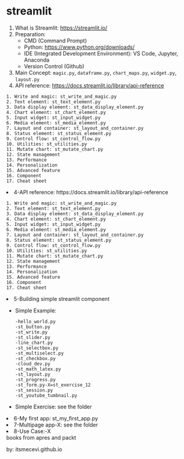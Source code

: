 # streamlit

1. What is Streamlit: https://streamlit.io/
2. Preparation:
    * CMD (Command Prompt)
    * Python: https://www.python.org/downloads/
    * IDE (Integrated Development Environment): VS Code, Jupyter, Anaconda
    * Version Control (Github)
3. Main Concept: `magic.py`, `dataframe.py`, `chart_maps.py`, `widget.py`, `layout.py`
4. API reference: https://docs.streamlit.io/library/api-reference
```
1. Write and magic: st_write_and_magic.py
2. Text element: st_text_element.py
3. Data display element: st_data_display_element.py
4. Chart element: st_chart_element.py
5. Input widget: st_input_widget.py
6. Media element: st_media_element.py
7. Layout and container: st_layout_and_container.py
8. Status element: st_status_element.py
9. Control flow: st_control_flow.py
10. Utilities: st_utilities.py
11. Mutate chart: st_mutate_chart.py
12. State management
13. Performance
14. Personalization
15. Advanced feature
16. Component
17. Cheat sheet
```

<li>4-API reference: https://docs.streamlit.io/library/api-reference</li>

```
1. Write and magic: st_write_and_magic.py
2. Text element: st_text_element.py
3. Data display element: st_data_display_element.py
4. Chart element: st_chart_element.py
5. Input widget: st_input_widget.py
6. Media element: st_media_element.py
7. Layout and container: st_layout_and_container.py
8. Status element: st_status_element.py
9. Control flow: st_control_flow.py
10. Utilities: st_utilities.py
11. Mutate chart: st_mutate_chart.py
12. State management
13. Performance
14. Personalization
15. Advanced feature
16. Component
17. Cheat sheet
```

<li>5-Building simple streamlit component </li>
      <ul>
      <li>Simple Example:</li>
     
  
  ```
  -hello_world.py
  -st_button.py
  -st_write.py
  -st_slider.py
  -line_chart.py
  -st_selectbox.py
  -st_multiselect.py
  -st_checkbox.py
  -cloud_dev.py
  -st_math_latex.py
  -st_layout.py
  -st_progress.py
  -st_form.py-X=st_exercise_12
  -st_session.py
  -st_youtube_tumbnail.py
  ```
  
  <li>Simple Exercise: see the folder</li>
  </ul>
  
  
  <li>6-My first app: st_my_first_app.py </li>
  
  <li>7-Multipage app-X: see the folder</li>

  <li>8-Use Case:-X</li> books from apres and packt


 by: itsmecevi.github.io
   

